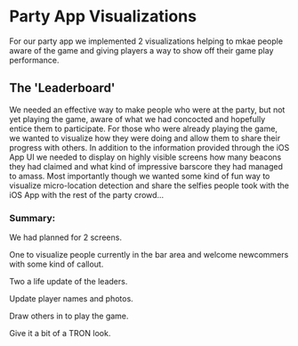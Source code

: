 # Party App Visualizations

For our party app we implemented 2 visualizations helping to mkae people aware of the game and giving  players a way to show off their game play performance.

## The 'Leaderboard'

We needed an effective way to make people who were at the party, but not yet playing the game, aware of what we had concocted and hopefully entice them to participate.
For those who were already playing the game, we wanted to visualize how they were doing and allow them to share their progress with others. In addition to the information provided through the iOS App UI we needed to display on highly visible screens how many beacons they had claimed and what kind of impressive barscore they had managed to amass. 
Most importantly though we wanted some kind of fun way to visualize micro-location detection and share the selfies people took with the iOS App with the rest of the party crowd… 

### Summary:


We had planned for 2 screens. 

One to visualize people currently in the bar area and welcome newcommers with some kind of callout.

Two a life update of the leaders.

Update player names and photos.

Draw others in to play the game.

Give it a bit of a TRON look.





